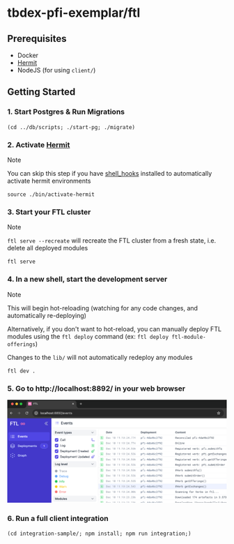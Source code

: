 # tbdex-pfi-exemplar/ftl

## Prerequisites

- Docker
- [Hermit](https://cashapp.github.io/hermit/usage/get-started/)
- NodeJS (for using `client/`)

## Getting Started

### 1. Start Postgres & Run Migrations

```shell
(cd ../db/scripts; ./start-pg; ./migrate)
```

### 2. Activate [Hermit](https://cashapp.github.io/hermit/usage/get-started/)

> [!NOTE]
>
> You can skip this step if you have [shell_hooks](https://cashapp.github.io/hermit/usage/shell/) installed to automatically activate hermit environments

```shell
source ./bin/activate-hermit
```

### 3. Start your FTL cluster 

> [!NOTE]
>
> `ftl serve --recreate` will recreate the FTL cluster from a fresh state, i.e. delete all deployed modules

```shell
ftl serve 
```

### 4. In a new shell, start the development server

> [!NOTE]
>
> This will begin hot-reloading (watching for any code changes, and automatically re-deploying)
>
> Alternatively, if you don't want to hot-reload, you can manually deploy FTL modules using the `ftl deploy` command (ex: `ftl deploy ftl-module-offerings`)
>
> Changes to the `lib/` will not automatically redeploy any modules

```shell
ftl dev .
```

### 5. Go to http://localhost:8892/ in your web browser

![img.png](assets/console.png)

### 6. Run a full client integration

```shell
(cd integration-sample/; npm install; npm run integration;)
```